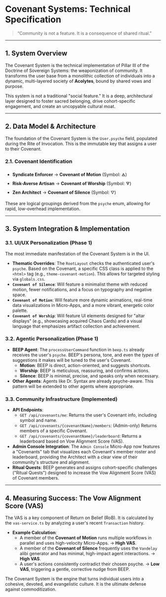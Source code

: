 
# Covenant Systems: Technical Specification

> “Community is not a feature. It is a consequence of shared ritual.”

---

## 1. System Overview

The Covenant System is the technical implementation of Pillar III of the Doctrine of Sovereign Systems: the weaponization of community. It transforms the user base from a monolithic collection of individuals into a dynamic, multi-layered society of **Acolytes**, bound by shared vows and purpose.

This system is not a traditional "social feature." It is a deep, architectural layer designed to foster sacred belonging, drive cohort-specific engagement, and create an uncopyable cultural moat.

---

## 2. Data Model & Architecture

The foundation of the Covenant System is the `User.psyche` field, populated during the Rite of Invocation. This is the immutable key that assigns a user to their Covenant.

### 2.1. Covenant Identification
- **Syndicate Enforcer** -> **Covenant of Motion** (Symbol: 🜁)
- **Risk-Averse Artisan** -> **Covenant of Worship** (Symbol: 🜃)
- **Zen Architect** -> **Covenant of Silence** (Symbol: 🜄)

These are logical groupings derived from the `psyche` enum, allowing for rapid, low-overhead implementation.

---

## 3. System Integration & Implementation

### 3.1. UI/UX Personalization (Phase 1)
The most immediate manifestation of the Covenant System is in the UI.

- **Thematic Overrides**: The `RootLayout` checks the authenticated user's `psyche`. Based on the Covenant, a specific CSS class is applied to the `<html>` tag (e.g., `theme-covenant-motion`). This allows for targeted styling via `globals.css`.
- **`Covenant of Silence`**: Will feature a minimalist theme with reduced motion, fewer notifications, and a focus on typography and negative space.
- **`Covenant of Motion`**: Will feature more dynamic animations, real-time data visualizations in Micro-Apps, and a more vibrant, energetic color palette.
- **`Covenant of Worship`**: Will feature UI elements designed for "altar displays" (e.g., showcasing acquired Chaos Cards) and a visual language that emphasizes artifact collection and achievement.

### 3.2. Agentic Personalization (Phase 1)
- **BEEP Agent**: The `processUserCommand` function in `beep.ts` already receives the user's `psyche`. BEEP's persona, tone, and even the *types* of suggestions it makes will be tuned to the user's Covenant.
  - **Motion**: BEEP is direct, action-oriented, and suggests shortcuts.
  - **Worship**: BEEP is meticulous, reassuring, and confirms actions.
  - **Silence**: BEEP is minimal, precise, and speaks only when necessary.
- **Other Agents**: Agents like Dr. Syntax are already psyche-aware. This pattern will be extended to other agents where appropriate.

### 3.3. Community Infrastructure (Implemented)
- **API Endpoints**:
  - `GET /api/covenants/me`: Returns the user's Covenant info, including symbol and name.
  - `GET /api/covenants/{covenantName}/members`: (Admin-only) Returns members of a specific Covenant.
  - `GET /api/covenants/{covenantName}/leaderboard`: Returns a leaderboard based on Vow Alignment Score (VAS).
- **Admin Console Integration**: The `Admin Console` Micro-App now features a "Covenants" tab that visualizes each Covenant's member roster and leaderboard, providing the Architect with a clear view of their community's structure and alignment.
- **Ritual Quests**: BEEP generates and assigns cohort-specific challenges ("Ritual Quests") designed to increase the Vow Alignment Score (VAS) of Covenant members.

---

## 4. Measuring Success: The Vow Alignment Score (VAS)

The VAS is a key component of Return on Belief (RoB). It is calculated by the `vas-service.ts` by analyzing a user's recent `Transaction` history.

- **Example Calculation**:
  - A member of the **Covenant of Motion** runs multiple workflows in parallel and uses high-velocity Micro-Apps. -> **High VAS**.
  - A member of the **Covenant of Silence** frequently uses the `Vandelay` alibi generator and has minimal, high-impact agent interactions. -> **High VAS**.
  - A user's actions consistently contradict their chosen psyche. -> **Low VAS**, triggering a gentle, corrective nudge from BEEP.

The Covenant System is the engine that turns individual users into a cohesive, devoted, and evangelistic culture. It is the ultimate defense against commoditization.
